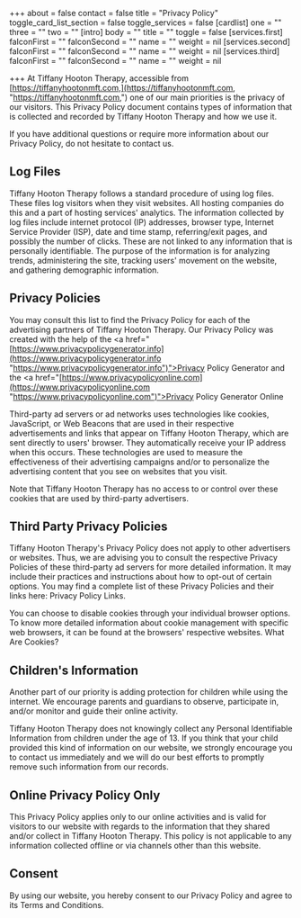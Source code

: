 +++
about = false
contact = false
title = "Privacy Policy"
toggle_card_list_section = false
toggle_services = false
[cardlist]
one = ""
three = ""
two = ""
[intro]
body = ""
title = ""
toggle = false
[services.first]
faIconFirst = ""
faIconSecond = ""
name = ""
weight = nil
[services.second]
faIconFirst = ""
faIconSecond = ""
name = ""
weight = nil
[services.third]
faIconFirst = ""
faIconSecond = ""
name = ""
weight = nil

+++
At Tiffany Hooton Therapy, accessible from [https://tiffanyhootonmft.com,](https://tiffanyhootonmft.com, "https://tiffanyhootonmft.com,") one of our main priorities is the privacy of our visitors. This Privacy Policy document contains types of information that is collected and recorded by Tiffany Hooton Therapy and how we use it.

If you have additional questions or require more information about our Privacy Policy, do not hesitate to contact us.

## Log Files

Tiffany Hooton Therapy follows a standard procedure of using log files. These files log visitors when they visit websites. All hosting companies do this and a part of hosting services' analytics. The information collected by log files include internet protocol (IP) addresses, browser type, Internet Service Provider (ISP), date and time stamp, referring/exit pages, and possibly the number of clicks. These are not linked to any information that is personally identifiable. The purpose of the information is for analyzing trends, administering the site, tracking users' movement on the website, and gathering demographic information.

## Privacy Policies

You may consult this list to find the Privacy Policy for each of the advertising partners of Tiffany Hooton Therapy. Our Privacy Policy was created with the help of the <a href="[https://www.privacypolicygenerator.info](https://www.privacypolicygenerator.info "https://www.privacypolicygenerator.info")">Privacy Policy Generator</a> and the <a href="[https://www.privacypolicyonline.com](https://www.privacypolicyonline.com "https://www.privacypolicyonline.com")">Privacy Policy Generator Online

Third-party ad servers or ad networks uses technologies like cookies, JavaScript, or Web Beacons that are used in their respective advertisements and links that appear on Tiffany Hooton Therapy, which are sent directly to users' browser. They automatically receive your IP address when this occurs. These technologies are used to measure the effectiveness of their advertising campaigns and/or to personalize the advertising content that you see on websites that you visit.

Note that Tiffany Hooton Therapy has no access to or control over these cookies that are used by third-party advertisers.

## Third Party Privacy Policies

Tiffany Hooton Therapy's Privacy Policy does not apply to other advertisers or websites. Thus, we are advising you to consult the respective Privacy Policies of these third-party ad servers for more detailed information. It may include their practices and instructions about how to opt-out of certain options. You may find a complete list of these Privacy Policies and their links here: Privacy Policy Links.

You can choose to disable cookies through your individual browser options. To know more detailed information about cookie management with specific web browsers, it can be found at the browsers' respective websites. What Are Cookies?

## Children's Information

Another part of our priority is adding protection for children while using the internet. We encourage parents and guardians to observe, participate in, and/or monitor and guide their online activity.

Tiffany Hooton Therapy does not knowingly collect any Personal Identifiable Information from children under the age of 13. If you think that your child provided this kind of information on our website, we strongly encourage you to contact us immediately and we will do our best efforts to promptly remove such information from our records.

## Online Privacy Policy Only

This Privacy Policy applies only to our online activities and is valid for visitors to our website with regards to the information that they shared and/or collect in Tiffany Hooton Therapy. This policy is not applicable to any information collected offline or via channels other than this website.

## Consent

By using our website, you hereby consent to our Privacy Policy and agree to its Terms and Conditions.